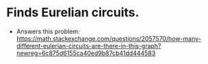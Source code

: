 # Finds Eurelian circuits. 

- Answers this problem: https://math.stackexchange.com/questions/2057570/how-many-different-eulerian-circuits-are-there-in-this-graph?newreg=6c875d6155ca40ed9b87cb41dd444583
